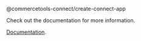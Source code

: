 @commercetools-connect/create-connect-app

Check out the documentation for more information.

[Documentation](https://github.com/commercetools/connect-application-kit#readme).
